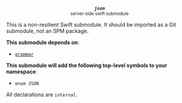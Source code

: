 <p align="center">
  <strong><em><code>json</code></em></strong><br><small>server-side swift submodule</small>
</p>

This is a non-resilient Swift submodule. It should be imported as a Git submodule, not an SPM package. 

**This submodule depends on**:

* [`grammar`](https://github.com/kelvin13/ss-grammar)

**This submodule will add the following top-level symbols to your namespace**:

* `enum JSON`

All declarations are `internal`.
